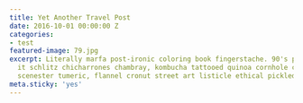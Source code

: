 ```yaml
---
title: Yet Another Travel Post
date: 2016-10-01 00:00:00 Z
categories:
- test
featured-image: 79.jpg
excerpt: Literally marfa post-ironic coloring book fingerstache. 90's put a bird on
  it schlitz chicharrones chambray, kombucha tattooed quinoa cornhole cray. Vice vegan
  scenester tumeric, flannel cronut street art listicle ethical pickled retro mlkshk.
meta.sticky: 'yes'
---
```


